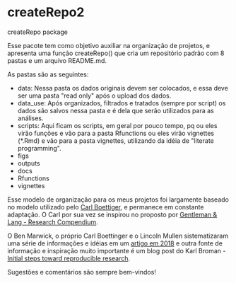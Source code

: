 # createRepo2
createRepo package

Esse pacote tem como objetivo auxiliar na organização de projetos, e apresenta uma função createRepo() que cria um repositório padrão com 8 pastas e um arquivo README.md.

As pastas são as seguintes:

- data: Nessa pasta os dados originais devem ser colocados, e essa deve ser uma pasta "read only" após o upload dos dados.
- data_use: Após organizados, filtrados e tratados (sempre por script) os dados são salvos nessa pasta e é dela que serão utilizados para as análises.
- scripts: Aqui ficam os scripts, em geral por pouco tempo, pq ou eles virão funções e vão para a pasta Rfunctions ou eles virão vignettes (*.Rmd) e vão para a pasta vignettes, utilizando da idéia de "literate programming".
- figs
- outputs
- docs
- Rfunctions
- vignettes

Esse modelo de organização para os meus projetos foi largamente baseado no modelo utilizado pelo [Carl Boettiger](http://www.carlboettiger.info/2012/05/06/research-workflow.html), 
e permanece em constante adaptação. O Carl por sua vez se inspirou no proposto por [Gentleman & Lang - Research Compendium](https://www.researchgate.net/publication/40823095_Statistical_Analyses_and_Reproducible_Research).

O Ben Marwick, o próprio Carl Boettinger e o Lincoln Mullen sistematizaram uma série de informações e idéias em um [artigo em 2018](https://doi.org/10.1080/00031305.2017.1375986) 
e outra fonte de informação e inspiração muito importante é um blog post do Karl Broman - [Initial steps toward reproducible research](https://kbroman.org/steps2rr/).

Sugestões e comentários são sempre bem-vindos!



